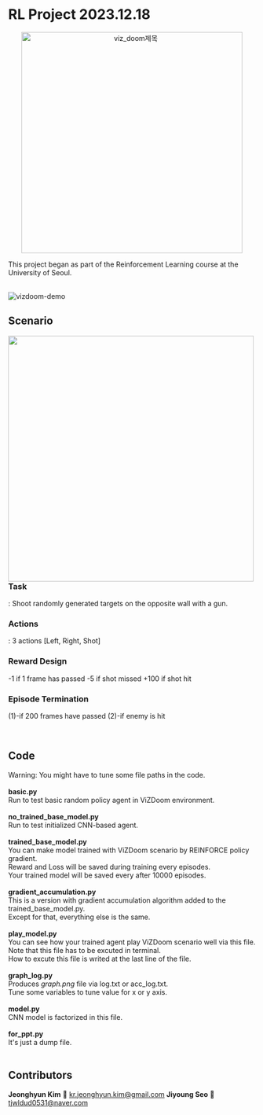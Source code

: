 # RL Project 2023.12.18
<p align="center">
	<img src="https://github.com/zyounguri/RL/assets/138076274/25fdba84-a836-4234-977a-f050752cf0e3" alt="viz_doom제목" width=450/>
</p>	
This project began as part of the Reinforcement Learning course at the University of Seoul.
<br><br>

![vizdoom-demo](https://github.com/zyounguri/RL/assets/138076274/9e5ad5d6-0c5e-4068-aca2-b114303b36bb)


## Scenario
<img src="https://github.com/zyounguri/RL/assets/138076274/31d6cada-7cab-41c8-b268-73437a2c9e50" align="left" width="500"/> 


###  **Task**
: Shoot randomly generated targets on the opposite wall with a gun.

###  **Actions**
: 3 actions [Left, Right, Shot]

###  **Reward Design**
-1 if 1 frame has passed
-5 if shot missed
+100 if shot hit

###  **Episode Termination**
(1)-if 200 frames have passed
(2)-if enemy is hit

<br>

## **Code**
Warning: You might have to tune some file paths in the code.
<br><br>
**basic.py**
<br>Run to test basic random policy agent in ViZDoom environment.
<br><br>
**no_trained_base_model.py**
<br>Run to test initialized CNN-based agent.
<br><br>
**trained_base_model.py**
<br>You can make model trained with ViZDoom scenario by REINFORCE policy gradient.
<br>Reward and Loss will be saved during training every episodes.
<br>Your trained model will be saved every after 10000 episodes.
<br><br>
**gradient_accumulation.py**
<br>This is a version with gradient accumulation algorithm added to the trained_base_model.py.
<br>Except for that, everything else is the same.
<br><br>
**play_model.py**
<br>You can see how your trained agent play ViZDoom scenario well via this file.
<br>Note that this file has to be excuted in terminal.
<br>How to excute this file is writed at the last line of the file.
<br><br>
**graph_log.py**
<br>Produces *graph.png* file via log.txt or acc_log.txt.
<br>Tune some variables to tune value for x or y axis.
<br><br>
**model.py**
<br>CNN model is factorized in this file.
<br><br>
**for_ppt.py**
<br>It's just a dump file.
<br><br>

## Contributors
**Jeonghyun Kim** 📧 kr.jeonghyun.kim@gmail.com
**Jiyoung Seo** 📧 tjwldud0531@naver.com
